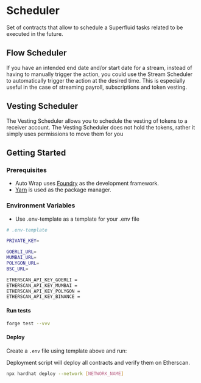 # Scheduler

Set of contracts that allow to schedule a Superfluid tasks related to be executed in the future.

## Flow Scheduler

If you have an intended end date and/or start date for a stream, instead of having to manually trigger the action, you could use the Stream Scheduler to automatically trigger the action at the desired time. This is especially useful in the case of streaming payroll, subscriptions and token vesting.

## Vesting Scheduler

The Vesting Scheduler allows you to schedule the vesting of tokens to a receiver account. The Vesting Scheduler does not hold the tokens, rather it simply uses permissions to move them for you


## Getting Started

### Prerequisites

- Auto Wrap uses [Foundry](https://github.com/gakonst/foundry#installation) as the development framework.
- [Yarn](https://github.com/yarnpkg/yarn) is used as the package manager.

### Environment Variables

- Use .env-template as a template for your .env file

```bash
# .env-template

PRIVATE_KEY=

GOERLI_URL=
MUMBAI_URL=
POLYGON_URL=
BSC_URL=

ETHERSCAN_API_KEY_GOERLI =
ETHERSCAN_API_KEY_MUMBAI =
ETHERSCAN_API_KEY_POLYGON =
ETHERSCAN_API_KEY_BINANCE =
```

#### Run tests

```bash
forge test --vvv
```

#### Deploy

Create a `.env` file using template above and run:

Deployment script will deploy all contracts and verify them on Etherscan.

```bash
npx hardhat deploy --network [NETWORK_NAME]
```
